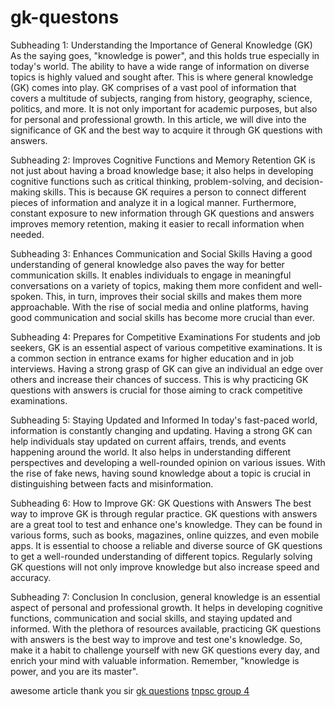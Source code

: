 # gk-questons
Subheading 1: Understanding the Importance of General Knowledge (GK) 
As the saying goes, "knowledge is power", and this holds true especially in today's world. The ability to have a wide range of information on diverse topics is highly valued and sought after. This is where general knowledge (GK) comes into play. GK comprises of a vast pool of information that covers a multitude of subjects, ranging from history, geography, science, politics, and more. It is not only important for academic purposes, but also for personal and professional growth. In this article, we will dive into the significance of GK and the best way to acquire it through GK questions with answers.

Subheading 2: Improves Cognitive Functions and Memory Retention 
GK is not just about having a broad knowledge base; it also helps in developing cognitive functions such as critical thinking, problem-solving, and decision-making skills. This is because GK requires a person to connect different pieces of information and analyze it in a logical manner. Furthermore, constant exposure to new information through GK questions and answers improves memory retention, making it easier to recall information when needed.

Subheading 3: Enhances Communication and Social Skills 
Having a good understanding of general knowledge also paves the way for better communication skills. It enables individuals to engage in meaningful conversations on a variety of topics, making them more confident and well-spoken. This, in turn, improves their social skills and makes them more approachable. With the rise of social media and online platforms, having good communication and social skills has become more crucial than ever.

Subheading 4: Prepares for Competitive Examinations 
For students and job seekers, GK is an essential aspect of various competitive examinations. It is a common section in entrance exams for higher education and in job interviews. Having a strong grasp of GK can give an individual an edge over others and increase their chances of success. This is why practicing GK questions with answers is crucial for those aiming to crack competitive examinations.

Subheading 5: Staying Updated and Informed 
In today's fast-paced world, information is constantly changing and updating. Having a strong GK can help individuals stay updated on current affairs, trends, and events happening around the world. It also helps in understanding different perspectives and developing a well-rounded opinion on various issues. With the rise of fake news, having sound knowledge about a topic is crucial in distinguishing between facts and misinformation.

Subheading 6: How to Improve GK: GK Questions with Answers 
The best way to improve GK is through regular practice. GK questions with answers are a great tool to test and enhance one's knowledge. They can be found in various forms, such as books, magazines, online quizzes, and even mobile apps. It is essential to choose a reliable and diverse source of GK questions to get a well-rounded understanding of different topics. Regularly solving GK questions will not only improve knowledge but also increase speed and accuracy.

Subheading 7: Conclusion 
In conclusion, general knowledge is an essential aspect of personal and professional growth. It helps in developing cognitive functions, communication and social skills, and staying updated and informed. With the plethora of resources available, practicing GK questions with answers is the best way to improve and test one's knowledge. So, make it a habit to challenge yourself with new GK questions every day, and enrich your mind with valuable information. Remember, "knowledge is power, and you are its master".

awesome article thank you sir
<a href="https://www.tnpscgroup4.in/gk-questions.html">gk questions</a>
<a href="https://www.tnpscgroup4.in">tnpsc group 4</a>
